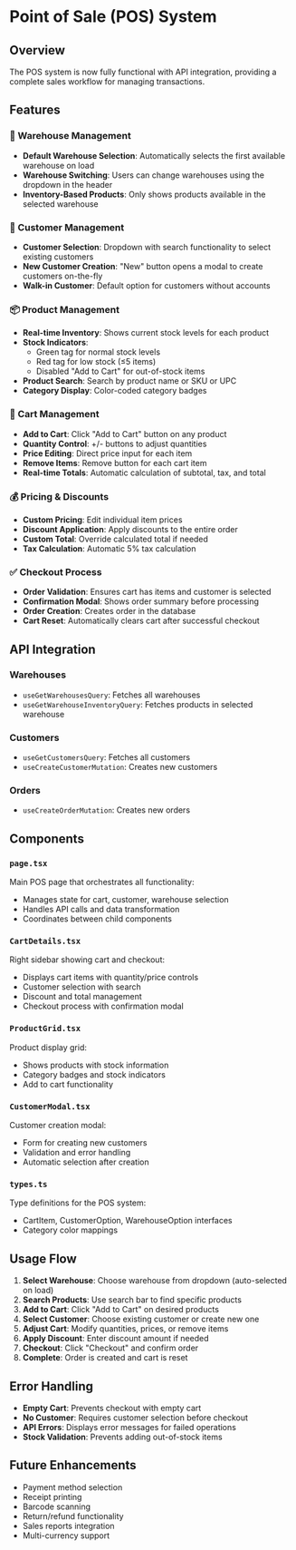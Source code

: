 # Point of Sale (POS) System

## Overview
The POS system is now fully functional with API integration, providing a complete sales workflow for managing transactions.

## Features

### 🏪 Warehouse Management
- **Default Warehouse Selection**: Automatically selects the first available warehouse on load
- **Warehouse Switching**: Users can change warehouses using the dropdown in the header
- **Inventory-Based Products**: Only shows products available in the selected warehouse

### 👥 Customer Management
- **Customer Selection**: Dropdown with search functionality to select existing customers
- **New Customer Creation**: "New" button opens a modal to create customers on-the-fly
- **Walk-in Customer**: Default option for customers without accounts

### 📦 Product Management
- **Real-time Inventory**: Shows current stock levels for each product
- **Stock Indicators**: 
  - Green tag for normal stock levels
  - Red tag for low stock (≤5 items)
  - Disabled "Add to Cart" for out-of-stock items
- **Product Search**: Search by product name or SKU or UPC
- **Category Display**: Color-coded category badges

### 🛒 Cart Management
- **Add to Cart**: Click "Add to Cart" button on any product
- **Quantity Control**: +/- buttons to adjust quantities
- **Price Editing**: Direct price input for each item
- **Remove Items**: Remove button for each cart item
- **Real-time Totals**: Automatic calculation of subtotal, tax, and total

### 💰 Pricing & Discounts
- **Custom Pricing**: Edit individual item prices
- **Discount Application**: Apply discounts to the entire order
- **Custom Total**: Override calculated total if needed
- **Tax Calculation**: Automatic 5% tax calculation

### ✅ Checkout Process
- **Order Validation**: Ensures cart has items and customer is selected
- **Confirmation Modal**: Shows order summary before processing
- **Order Creation**: Creates order in the database
- **Cart Reset**: Automatically clears cart after successful checkout

## API Integration

### Warehouses
- `useGetWarehousesQuery`: Fetches all warehouses
- `useGetWarehouseInventoryQuery`: Fetches products in selected warehouse

### Customers
- `useGetCustomersQuery`: Fetches all customers
- `useCreateCustomerMutation`: Creates new customers

### Orders
- `useCreateOrderMutation`: Creates new orders

## Components

### `page.tsx`
Main POS page that orchestrates all functionality:
- Manages state for cart, customer, warehouse selection
- Handles API calls and data transformation
- Coordinates between child components

### `CartDetails.tsx`
Right sidebar showing cart and checkout:
- Displays cart items with quantity/price controls
- Customer selection with search
- Discount and total management
- Checkout process with confirmation modal

### `ProductGrid.tsx`
Product display grid:
- Shows products with stock information
- Category badges and stock indicators
- Add to cart functionality

### `CustomerModal.tsx`
Customer creation modal:
- Form for creating new customers
- Validation and error handling
- Automatic selection after creation

### `types.ts`
Type definitions for the POS system:
- CartItem, CustomerOption, WarehouseOption interfaces
- Category color mappings

## Usage Flow

1. **Select Warehouse**: Choose warehouse from dropdown (auto-selected on load)
2. **Search Products**: Use search bar to find specific products
3. **Add to Cart**: Click "Add to Cart" on desired products
4. **Select Customer**: Choose existing customer or create new one
5. **Adjust Cart**: Modify quantities, prices, or remove items
6. **Apply Discount**: Enter discount amount if needed
7. **Checkout**: Click "Checkout" and confirm order
8. **Complete**: Order is created and cart is reset

## Error Handling

- **Empty Cart**: Prevents checkout with empty cart
- **No Customer**: Requires customer selection before checkout
- **API Errors**: Displays error messages for failed operations
- **Stock Validation**: Prevents adding out-of-stock items

## Future Enhancements

- Payment method selection
- Receipt printing
- Barcode scanning
- Return/refund functionality
- Sales reports integration
- Multi-currency support 